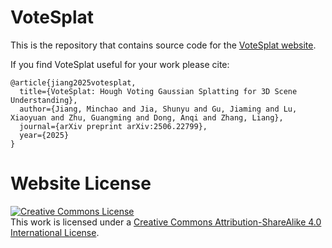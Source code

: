 # VoteSplat

This is the repository that contains source code for the [VoteSplat website](https://sy-ja.github.io/votesplat/).

If you find VoteSplat useful for your work please cite:
```
@article{jiang2025votesplat,
  title={VoteSplat: Hough Voting Gaussian Splatting for 3D Scene Understanding},
  author={Jiang, Minchao and Jia, Shunyu and Gu, Jiaming and Lu, Xiaoyuan and Zhu, Guangming and Dong, Anqi and Zhang, Liang},
  journal={arXiv preprint arXiv:2506.22799},
  year={2025}
}
```

# Website License
<a rel="license" href="http://creativecommons.org/licenses/by-sa/4.0/"><img alt="Creative Commons License" style="border-width:0" src="https://i.creativecommons.org/l/by-sa/4.0/88x31.png" /></a><br />This work is licensed under a <a rel="license" href="http://creativecommons.org/licenses/by-sa/4.0/">Creative Commons Attribution-ShareAlike 4.0 International License</a>.
